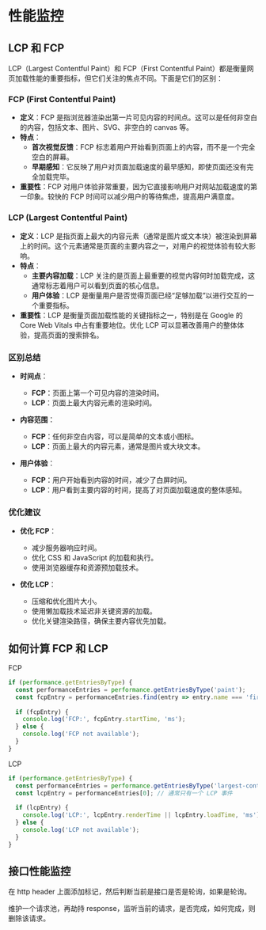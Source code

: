 # 性能监控

## LCP 和 FCP

LCP（Largest Contentful Paint）和 FCP（First Contentful Paint）都是衡量网页加载性能的重要指标，但它们关注的焦点不同。下面是它们的区别：

### FCP (First Contentful Paint)

- **定义**：FCP 是指浏览器渲染出第一片可见内容的时间点。这可以是任何非空白的内容，包括文本、图片、SVG、非空白的 canvas 等。
- **特点**：
  - **首次视觉反馈**：FCP 标志着用户开始看到页面上的内容，而不是一个完全空白的屏幕。
  - **早期感知**：它反映了用户对页面加载速度的最早感知，即使页面还没有完全加载完毕。
- **重要性**：FCP 对用户体验非常重要，因为它直接影响用户对网站加载速度的第一印象。较快的 FCP 时间可以减少用户的等待焦虑，提高用户满意度。

### LCP (Largest Contentful Paint)

- **定义**：LCP 是指页面上最大的内容元素（通常是图片或文本块）被渲染到屏幕上的时间。这个元素通常是页面的主要内容之一，对用户的视觉体验有较大影响。
- **特点**：
  - **主要内容加载**：LCP 关注的是页面上最重要的视觉内容何时加载完成，这通常标志着用户可以看到页面的核心信息。
  - **用户体验**：LCP 是衡量用户是否觉得页面已经“足够加载”以进行交互的一个重要指标。
- **重要性**：LCP 是衡量页面加载性能的关键指标之一，特别是在 Google 的 Core Web Vitals 中占有重要地位。优化 LCP 可以显著改善用户的整体体验，提高页面的搜索排名。

### 区别总结

- **时间点**：
  - **FCP**：页面上第一个可见内容的渲染时间。
  - **LCP**：页面上最大内容元素的渲染时间。

- **内容范围**：
  - **FCP**：任何非空白内容，可以是简单的文本或小图标。
  - **LCP**：页面上最大的内容元素，通常是图片或大块文本。

- **用户体验**：
  - **FCP**：用户开始看到内容的时间，减少了白屏时间。
  - **LCP**：用户看到主要内容的时间，提高了对页面加载速度的整体感知。

### 优化建议

- **优化 FCP**：
  - 减少服务器响应时间。
  - 优化 CSS 和 JavaScript 的加载和执行。
  - 使用浏览器缓存和资源预加载技术。

- **优化 LCP**：
  - 压缩和优化图片大小。
  - 使用懒加载技术延迟非关键资源的加载。
  - 优化关键渲染路径，确保主要内容优先加载。


## 如何计算 FCP 和 LCP

FCP
```js
if (performance.getEntriesByType) {
  const performanceEntries = performance.getEntriesByType('paint');
  const fcpEntry = performanceEntries.find(entry => entry.name === 'first-contentful-paint');
  
  if (fcpEntry) {
    console.log('FCP:', fcpEntry.startTime, 'ms');
  } else {
    console.log('FCP not available');
  }
}
```

LCP

```js
if (performance.getEntriesByType) {
  const performanceEntries = performance.getEntriesByType('largest-contentful-paint');
  const lcpEntry = performanceEntries[0]; // 通常只有一个 LCP 事件
  
  if (lcpEntry) {
    console.log('LCP:', lcpEntry.renderTime || lcpEntry.loadTime, 'ms');
  } else {
    console.log('LCP not available');
  }
}
```

## 接口性能监控

在 http header 上面添加标记，然后判断当前是接口是否是轮询，如果是轮询。

维护一个请求池，再劫持 response，监听当前的请求，是否完成，如何完成，则删除该请求。